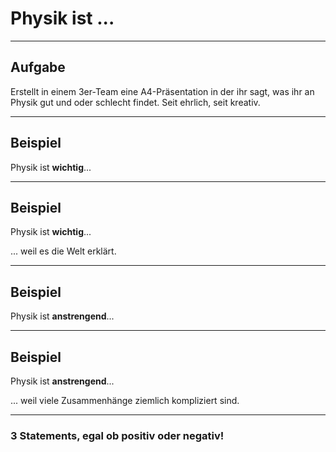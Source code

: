# Physik ist ...

---

## Aufgabe

Erstellt in einem 3er-Team eine A4-Präsentation in der ihr sagt, was ihr an Physik gut und oder schlecht findet. Seit ehrlich, seit kreativ.

---

## Beispiel

Physik ist **wichtig**...

---

## Beispiel

Physik ist **wichtig**...

... weil es die Welt erklärt.

---

## Beispiel

Physik ist **anstrengend**...

---

## Beispiel

Physik ist **anstrengend**...

... weil viele Zusammenhänge ziemlich kompliziert sind.

---

### 3 Statements, egal ob positiv oder negativ!
